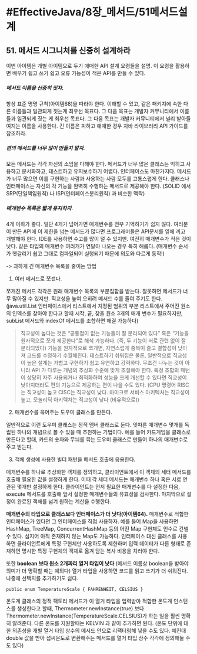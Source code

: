 # #EffectiveJava/8장_메서드/51메서드설계


## 51. 메서드 시그니처를 신중히 설계하라

이번 아이템은 개별 아이템으로 두기 애매한 API 설계 요령들을 설명. 이 요령을 활용하면 배우기 쉽고 쓰기 쉽고 오류 가능성이 적은 API를 만들 수 있다.


##### 메서드 이름을 신중히 짓자.

항상 표준 명명 규칙(아이템68)을 따라야 한다. 이해할 수 있고, 같은 패키지에 속한 다른 이름들과 일관되게 짓는게 최우선 목표다. 그 다음 목표는 개발자 커뮤니티에서 이름들과 일관되게 짓는 게 최우선 목표다. 그 다음 목표는 개발자 커뮤니티에서 널리 받아들여지는 이름을 사용한다. 긴 이름은 피하고 애매한 경우 자바 라이브러리 API 가이드를 참조하라. 


##### 편의 메서드를 너무 많이 만들지 말자.

모든 메서드는 각각 자신의 소임을 다해야 한다. 메서드가 너무 많은 클래스는 익히고 사용하고 문서화하고, 테스트하고 유지보수하기 어렵다. 인터페이스도 마찬가지다. 메서드가 너무 많으면 이를 구현하는 사람과 사용하는 사람 모두를 고통스럽게 한다. 클래스나 인터페이스는 자신의 각 기능을 완벽히 수행하는 메서드로 제공해야 한다. (SOLID 에서 SRP(단일책임원칙) 나 ISP(인터페이스분리원칙) 과 비슷한 맥락) 


##### 매개변수 목록은 짧게 유지하자. 

4개 이하가 좋다. 일단 4개가 넘어가면 매개변수를 전부 기억하기가 쉽지 않다. 여러분이 만든 API에 이 제한을 넘는 메서드가 많다면 프로그래머들은 API문서를 옆에 끼고 개발해야 한다. IDE를 사용하면 수고를 많이 덜 수 있지만. 여전히 매개변수가 적은 것이 낫다. 같은 타입의 매개변수 여러개가 연달아 나오는 경우 특히 해롭다. (매개변수 순서가 헷갈리기 쉽고 그대로 컴파일되어 실행되기 때문에 의도와 다르게 동작!)

-> 과하게 긴 매개변수 목록을 줄이는 방법

1. 여러 메서드로 쪼갠다. 

쪼개진 메서드 각각은 원래 매개변수 목록의 부분집합을 받는다. 잘못하면 메서드가 너무 많아질 수 있지만. 직교성을 높여 오히려 메서드 수를 줄여 주기도 한다. (java.util.List 인터페이스에서 리스트에서 지정된 범위의 부분 리스트에서 주어진 원소의 인덱스를 찾아야 한다고 할때 시작, 끝, 찾을 원소 3개의 매개 변수가 필요하지만, subList 메서드와 indexOf 메서드를 조합하면 해결 가능하다)

> 직교성이 높다는 것은 “공통점이 없는 기능들이 잘 분리되어 있다” 혹은 “기능을 원자적으로 쪼개 제공한다”로 해석 가능하다. (즉, 두 기능이 서로 관련 없이 잘 분리되었다)
> 기능을 원자적으로 쪼개면, 자연스럽게 중복이 줄고 결합성이 낮아져 코드를 수정하기 수월해진다. 테스트하기 쉬워짐은 물론, 일반적으로 직교성이 높은 설계는 가볍고 구현하기 쉽고 유연하고 강력하다. 무조건 나누는 것이 아니라 API 가 다루는 개념의 추상화 수준에 맞게 조절해야 한다. 특정 조합의 패턴이 상당히 자주 사용되거나 최적화하여 성능을 크게 개선할 수 있다면 직교성이 낮아지더라도 편의 기능으로 제공하는 편이 나을 수도 있다.
> (CPU 명령어 RISC는 직교성이 높고 CISC는 직교성이 낮다. 마이크로 서비스 아키텍처는 직교성이 높고, 모놀리딕 아키텍처는 직교성이 낮다 (비유적으로))


2. 매개변수를 묶어주는 도우미 클래스를 만든다.

일반적으로 이런 도우미 클래스는 정적 멤버 클래스로 둔다. 잇따른 매개변수 몇개를 독립된 하나의 개념으로 볼 수 있을 때 추천하는 기법이다. 예를 들어 카드게임을 클래스로 만든다고 할대, 카드의 숫자와 무늬를 묶는 도우미 클래스로 만들어 하나의 매개변수로 주고 받는다.


3. 객체 생성에 사용한 빌더 패턴을 메서드 호출에 응용한다. 

매개변수를 하나로 추상화한 객체를 정의하고, 클라이언트에서 이 객체의 세터 메서드를 호출해 필요한 값을 설정하게 한다. 이때 각 세터 메서드는 매개변수 하나 혹은 서로 연관된 몇개만 설정하게 한다. 클라이언트는 먼저 필요한 매개변수를 다 설정한 다음, execute 메서드를 호출해 앞서 설정한 매개변수들의 유효성을 검사한다. 마지막으로 설정이 완료된 객체를 넘겨 원하는 계산을 수행한다. 



**매개변수의 타입으로 클래스보다 인터페이스가 더 낫다(아이템64).** 매개변수로 적합한 인터페이스가 있다면 그 인터페이스를 직접 사용하자. 예를 들어 Map을 사용하면 HashMap, TreeMap, ConcurrentHashMap 등의 어떤 Map 구현체도 인수로 건넬 수 있다. 심지어 아직 존재하지 않는 Map도 가능하다. 인터페이스 대신 클래스를 사용하면 클라이언트에게 특정 구현체만 사용하도록 제한하며 입력 데이터가 다른 형태로 존재하면 명시한 특정 구현체의 객체로 옮겨 담는 복사 비용을 치러야 한다.

또한 **boolean 보다 원소 2개짜리 열거 타입이 낫다** (메서드 이름상 boolean을 받아야 의미가 더 명확할 때는 예외다) 열거 타입을 사용하면 코드를 읽고 쓰기가 더 쉬워진다. 나중에 선택지를 추가하기도 쉽다. 

`public enum TemperatureScale { FAHRENHEIT, CELSIUS }`

온도계 클래스의 정적 팩토리 메서드가 이 열거 타입을 입력받아 적합한 온도계 인스턴스를 생성한다고 할때, Thermometer.newInstance(true) 보다 Thermometer.newInstance(TemperatureScale.CELSIUS)가 하는 일을 훨씬 명확히 알려준다. 다른 온도를 지원할때는 KELVIN 과 같이 추가하면 된다. (온도 단위에 대한 의존성을 개별 열거 타입 상수의 메서드 안으로 리팩터링해 넣을 수도 있다. 예컨대 double 값을 받아 섭씨온도로 변환해주는 메서드를 열거 타입 상수 각각에 정의해둘 수도 있다)






